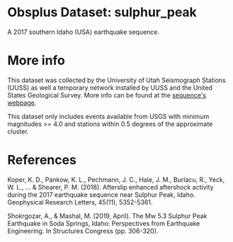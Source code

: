 # Obsplus Dataset: sulphur_peak

A 2017 southern Idaho (USA) earthquake sequence. 

# More info

This dataset was collected by the University of Utah Seismograph Stations (UUSS) as well a 
temporary network installed by UUSS and the United States Geological Survey. More info
can be found at the 
[sequence's webpage](https://quake.utah.edu/monitoring-research/sulphur-peak-earthquake).

This dataset only includes events available from USGS with minimum magnitudes >= 4.0
and stations within 0.5 degrees of the approximate cluster.


# References

Koper, K. D., Pankow, K. L., Pechmann, J. C., Hale, J. M., Burlacu, R., Yeck, W. L., ... & 
Shearer, P. M. (2018). Afterslip enhanced aftershock activity during the 2017 earthquake
sequence near Sulphur Peak, Idaho. Geophysical Research Letters, 45(11), 5352-5361.

Shokrgozar, A., & Mashal, M. (2019, April). The Mw 5.3 Sulphur Peak Earthquake in Soda
Springs, Idaho: Perspectives from Earthquake Engineering. In Structures Congress (pp. 306-320).
